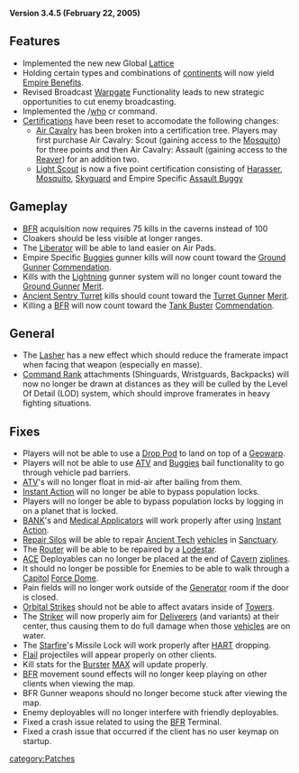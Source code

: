 **Version 3.4.5 (February 22, 2005)**

## Features

- Implemented the new new Global [Lattice](../terminology/Lattice.md)
- Holding certain types and combinations of
  [continents](../locations/Continent.md) will now yield [Empire
  Benefits](Empire_Benefits.md).
- Revised Broadcast [Warpgate](../locations/Warpgate.md) Functionality
  leads to new strategic opportunities to cut enemy broadcasting.
- Implemented the /[who](../commands/Who.md) cr command.
- [Certifications](../certifications/Certification.md) have been reset to
  accomodate the following changes:
  - [Air Cavalry](../terminology/Air_Cavalry.md) has been broken into a
    certification tree. Players may first purchase Air Cavalry:
    Scout (gaining access to the [Mosquito](../vehicles/Mosquito.md))
    for three points and then Air Cavalry: Assault (gaining access
    to the [Reaver](../vehicles/Reaver.md)) for an addition two.
  - [Light Scout](../certifications/Light_Scout.md) is now a five point
    certification consisting of [Harasser](../vehicles/Harasser.md),
    [Mosquito](../vehicles/Mosquito.md), [Skyguard](../items/Skyguard.md)
    and Empire Specific [Assault
    Buggy](</Assault_Buggy_(Certification)>)

## Gameplay

- [BFR](../vehicles/BattleFrame_Robotics.md) acquisition now requires 75 kills in the
  caverns instead of 100
- Cloakers should be less visible at longer ranges.
- The [Liberator](../vehicles/Liberator.md) will be able to land easier on
  Air Pads.
- Empire Specific [Buggies](</Assault_Buggy_(Certification)>)
  gunner kills will now count toward the [Ground
  Gunner](../merits/Ground_Gunner.md)
  [Commendation](../merits/Merit_Commendations.md).
- Kills with the [Lightning](../vehicles/Lightning.md) gunner system will
  no longer count toward the [Ground Gunner](../merits/Ground_Gunner.md)
  [Merit](../Merit_Commendation.md).
- [Ancient Sentry Turret](../items/Ancient_Sentry_Turret.md) kills
  should count toward the [Turret Gunner](../merits/Turret_Gunner.md)
  [Merit](../Merit_Commendation.md).
- Killing a [BFR](../vehicles/BattleFrame_Robotics.md) will now count toward the [Tank
  Buster](../merits/Tank_Buster.md)
  [Commendation](../Merit_Commendation.md).

## General

- The [Lasher](../weapons/Lasher.md) has a new effect which should reduce
  the framerate impact when facing that weapon (especially en masse).
- [Command Rank](../terminology/Command_Rank.md) attachments (Shinguards,
  Wristguards, Backpacks) will now no longer be drawn at distances as
  they will be culled by the Level Of Detail (LOD) system, which
  should improve framerates in heavy fighting situations.

## Fixes

- Players will not be able to use a [Drop Pod](../items/Drop_Pod.md) to
  land on top of a [Geowarp](../locations/Geowarp.md).
- Players will not be able to use [ATV](../vehicles/ATV.md) and
  [Buggies](</Assault_Buggy_(Certification)>) bail
  functionality to go through vehicle pad barriers.
- [ATV](../vehicles/ATV.md)'s will no longer float in mid-air after
  bailing from them.
- [Instant Action](../terminology/Instant_Action.md) will no longer be able
  to bypass population locks.
- Players will no longer be able to bypass population locks by logging
  in on a planet that is locked.
- [BANK](../weapons/Body_Armor_Nano_Kit.md)'s and [Medical
  Applicators](../weapons/Medical_Applicator.md) will work properly after
  using [Instant Action](../terminology/Instant_Action.md).
- [Repair Silos](Repair_Silo.md) will be able to repair
  [Ancient Tech](../Ancient_Tech.md)
  [vehicles](../vehicles/Vehicle.md) in [Sanctuary](../locations/Sanctuary.md).
- The [Router](../vehicles/Router.md) will be able to be repaired by a
  [Lodestar](../vehicles/Lodestar.md).
- [ACE](../weapons/Adaptive_Construction_Engine.md) Deployables can no longer be placed at the end
  of [Cavern](../Cavern.md) [ziplines](../items/Zipline.md).
- It should no longer be possible for Enemies to be able to walk
  through a [Capitol](../locations/Capitol.md) [Force
  Dome](../items/Force_Dome.md).
- Pain fields will no longer work outside of the
  [Generator](../items/Generator.md) room if the door is closed.
- [Orbital Strikes](../commands/Orbital_Strike.md) should not be able to
  affect avatars inside of [Towers](../Tower.md).
- The [Striker](../weapons/Striker.md) will now properly aim for
  [Deliverers](../vehicles/Deliverer.md) (and variants) at their center,
  thus causing them to do full damage when those
  [vehicles](../vehicles/Vehicle.md) are on water.
- The [Starfire](../items/Starfire.md)'s Missile Lock will work
  properly after [HART](../terminology/HART.md) dropping.
- [Flail](../items/Flail.md) projectiles will appear properly on other
  clients.
- Kill stats for the [Burster](../items/Burster.md)
  [MAX](../items/Mechanized_Assault_Exo-Suit.md) will update properly.
- [BFR](../vehicles/BattleFrame_Robotics.md) movement sound effects will no longer keep
  playing on other clients when viewing the map.
- BFR Gunner weapons should no longer become stuck after viewing the
  map.
- Enemy deployables will no longer interfere with friendly
  deployables.
- Fixed a crash issue related to using the [BFR](../vehicles/BattleFrame_Robotics.md)
  Terminal.
- Fixed a crash issue that occurred if the client has no user keymap
  on startup.

[category:Patches](category:Patches.md)
